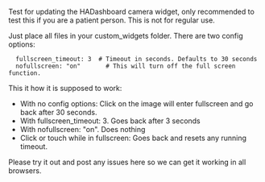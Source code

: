 Test for updating the HADashboard camera widget, only recommended to test this if you are a patient person. This is not for regular use.

Just place all files in your custom_widgets folder.
There are two config options:
````
  fullscreen_timeout: 3  # Timeout in seconds. Defaults to 30 seconds
  nofullscreen: "on"       # This will turn off the full screen function. 
````

This it how it is supposed to work:

* With no config options: Click on the image will enter fullscreen and go back after 30 seconds.
* With fullscreen_timeout: 3. Goes back after 3 seconds
* With nofullscreen: "on". Does nothing
* Click or touch while in fullscreen: Goes back and resets any running timeout.

Please try it out and post any issues here so we can get it working in all browsers.
